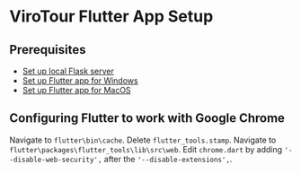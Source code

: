 # ViroTour Flutter App Setup

## Prerequisites

- [Set up local Flask server](../virotour_local/README.md)
- [Set up Flutter app for Windows](./docs/windows_setup.md)
- [Set up Flutter app for MacOS](./docs/macos_setup.md)

## Configuring Flutter to work with Google Chrome

Navigate to `flutter\bin\cache`. Delete `flutter_tools.stamp`.
Navigate to `flutter\packages\flutter_tools\lib\src\web`. Edit `chrome.dart` by adding
`'--disable-web-security',` after the `'--disable-extensions',`.